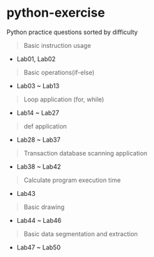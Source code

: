 # python-exercise

Python practice questions sorted by difficulty
> Basic instruction usage 
* Lab01, Lab02
> Basic operations(if-else)
* Lab03 ~ Lab13
> Loop application (for, while)
* Lab14 ~ Lab27
> def application
* Lab28 ~ Lab37
> Transaction database scanning application
* Lab38 ~ Lab42
> Calculate program execution time
* Lab43
> Basic drawing
* Lab44 ~ Lab46
> Basic data segmentation and extraction
* Lab47 ~ Lab50
